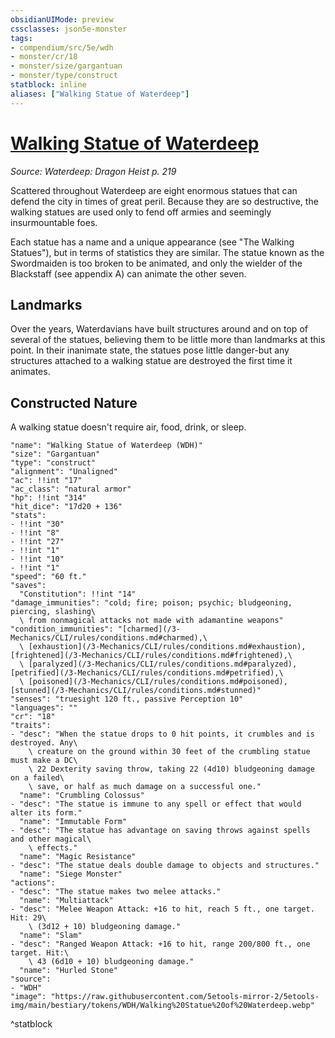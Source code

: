 ```yaml
---
obsidianUIMode: preview
cssclasses: json5e-monster
tags:
- compendium/src/5e/wdh
- monster/cr/18
- monster/size/gargantuan
- monster/type/construct
statblock: inline
aliases: ["Walking Statue of Waterdeep"]
---
```

# [Walking Statue of Waterdeep](3-Mechanics\CLI\bestiary\construct/walking-statue-of-waterdeep-wdh.md)
*Source: Waterdeep: Dragon Heist p. 219*  

Scattered throughout Waterdeep are eight enormous statues that can defend the city in times of great peril. Because they are so destructive, the walking statues are used only to fend off armies and seemingly insurmountable foes.

Each statue has a name and a unique appearance (see "The Walking Statues"), but in terms of statistics they are similar. The statue known as the Swordmaiden is too broken to be animated, and only the wielder of the Blackstaff (see appendix A) can animate the other seven.

## Landmarks

Over the years, Waterdavians have built structures around and on top of several of the statues, believing them to be little more than landmarks at this point. In their inanimate state, the statues pose little danger-but any structures attached to a walking statue are destroyed the first time it animates.

## Constructed Nature

A walking statue doesn't require air, food, drink, or sleep.

```statblock
"name": "Walking Statue of Waterdeep (WDH)"
"size": "Gargantuan"
"type": "construct"
"alignment": "Unaligned"
"ac": !!int "17"
"ac_class": "natural armor"
"hp": !!int "314"
"hit_dice": "17d20 + 136"
"stats":
- !!int "30"
- !!int "8"
- !!int "27"
- !!int "1"
- !!int "10"
- !!int "1"
"speed": "60 ft."
"saves":
  "Constitution": !!int "14"
"damage_immunities": "cold; fire; poison; psychic; bludgeoning, piercing, slashing\
  \ from nonmagical attacks not made with adamantine weapons"
"condition_immunities": "[charmed](/3-Mechanics/CLI/rules/conditions.md#charmed),\
  \ [exhaustion](/3-Mechanics/CLI/rules/conditions.md#exhaustion), [frightened](/3-Mechanics/CLI/rules/conditions.md#frightened),\
  \ [paralyzed](/3-Mechanics/CLI/rules/conditions.md#paralyzed), [petrified](/3-Mechanics/CLI/rules/conditions.md#petrified),\
  \ [poisoned](/3-Mechanics/CLI/rules/conditions.md#poisoned), [stunned](/3-Mechanics/CLI/rules/conditions.md#stunned)"
"senses": "truesight 120 ft., passive Perception 10"
"languages": ""
"cr": "18"
"traits":
- "desc": "When the statue drops to 0 hit points, it crumbles and is destroyed. Any\
    \ creature on the ground within 30 feet of the crumbling statue must make a DC\
    \ 22 Dexterity saving throw, taking 22 (4d10) bludgeoning damage on a failed\
    \ save, or half as much damage on a successful one."
  "name": "Crumbling Colossus"
- "desc": "The statue is immune to any spell or effect that would alter its form."
  "name": "Immutable Form"
- "desc": "The statue has advantage on saving throws against spells and other magical\
    \ effects."
  "name": "Magic Resistance"
- "desc": "The statue deals double damage to objects and structures."
  "name": "Siege Monster"
"actions":
- "desc": "The statue makes two melee attacks."
  "name": "Multiattack"
- "desc": "Melee Weapon Attack: +16 to hit, reach 5 ft., one target. Hit: 29\
    \ (3d12 + 10) bludgeoning damage."
  "name": "Slam"
- "desc": "Ranged Weapon Attack: +16 to hit, range 200/800 ft., one target. Hit:\
    \ 43 (6d10 + 10) bludgeoning damage."
  "name": "Hurled Stone"
"source":
- "WDH"
"image": "https://raw.githubusercontent.com/5etools-mirror-2/5etools-img/main/bestiary/tokens/WDH/Walking%20Statue%20of%20Waterdeep.webp"
```
^statblock